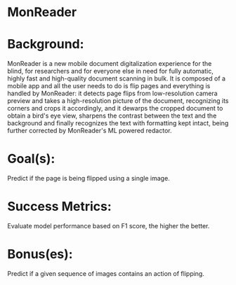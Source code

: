 # MonReader

# Background:

MonReader is a new mobile document digitalization experience for the blind, for researchers and for everyone else in need for fully automatic, highly fast and high-quality document scanning in bulk. It is composed of a mobile app and all the user needs to do is flip pages and everything is handled by MonReader: it detects page flips from low-resolution camera preview and takes a high-resolution picture of the document, recognizing its corners and crops it accordingly, and it dewarps the cropped document to obtain a bird's eye view, sharpens the contrast between the text and the background and finally recognizes the text with formatting kept intact, being further corrected by MonReader's ML powered redactor.

# Goal(s):

Predict if the page is being flipped using a single image.

# Success Metrics:

Evaluate model performance based on F1 score, the higher the better.

# Bonus(es):

Predict if a given sequence of images contains an action of flipping.
